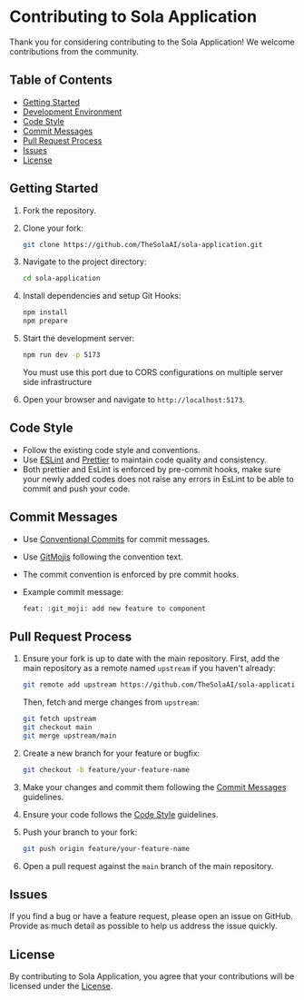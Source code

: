 # Contributing to Sola Application

Thank you for considering contributing to the Sola Application! We welcome contributions from the community.

## Table of Contents

- [Getting Started](#getting-started)
- [Development Environment](#development-environment)
- [Code Style](#code-style)
- [Commit Messages](#commit-messages)
- [Pull Request Process](#pull-request-process)
- [Issues](#issues)
- [License](#license)

## Getting Started

1. Fork the repository.
2. Clone your fork:

   ```sh
   git clone https://github.com/TheSolaAI/sola-application.git
   ```

3. Navigate to the project directory:

   ```sh
   cd sola-application
   ```

4. Install dependencies and setup Git Hooks:

   ```sh
   npm install
   npm prepare
   ```

5. Start the development server:

   ```sh
   npm run dev -p 5173
   ```

   You must use this port due to CORS configurations on multiple server side infrastructure

6. Open your browser and navigate to `http://localhost:5173`.

## Code Style

- Follow the existing code style and conventions.
- Use [ESLint](https://eslint.org/) and [Prettier](https://prettier.io/) to maintain code quality and consistency.
- Both prettier and EsLint is enforced by pre-commit hooks, make sure your newly added codes does not raise any errors in EsLint to be able to commit and push your code.

## Commit Messages

- Use [Conventional Commits](https://www.conventionalcommits.org/en/v1.0.0/) for commit messages.
- Use [GitMojis](https://gitmoji.dev/) following the convention text.
- The commit convention is enforced by pre commit hooks.
- Example commit message:

  ```sh
  feat: :git_moji: add new feature to component
  ```

## Pull Request Process

1. Ensure your fork is up to date with the main repository. First, add the main repository as a remote named `upstream` if you haven't already:

   ```sh
   git remote add upstream https://github.com/TheSolaAI/sola-application.git
   ```

   Then, fetch and merge changes from `upstream`:

   ```sh
   git fetch upstream
   git checkout main
   git merge upstream/main
   ```

2. Create a new branch for your feature or bugfix:

   ```sh
   git checkout -b feature/your-feature-name
   ```

3. Make your changes and commit them following the [Commit Messages](#commit-messages) guidelines.
4. Ensure your code follows the [Code Style](#code-style) guidelines.
5. Push your branch to your fork:

   ```sh
   git push origin feature/your-feature-name
   ```

6. Open a pull request against the `main` branch of the main repository.

## Issues

If you find a bug or have a feature request, please open an issue on GitHub. Provide as much detail as possible to help us address the issue quickly.

## License

By contributing to Sola Application, you agree that your contributions will be licensed under the [License](LICENSE).

